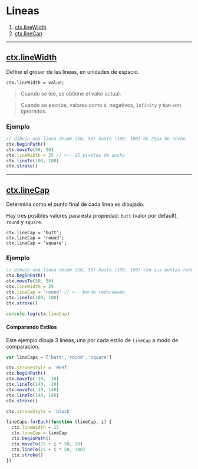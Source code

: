 Lineas
======

1. [ctx.lineWidth](#ctxlinewidth)
1. [ctx.lineCap](#ctxlinecap)

---

## [ctx.lineWidth](https://developer.mozilla.org/es/docs/Web/API/CanvasRenderingContext2D/lineWidth)

Define el grosor de las lineas, en unidades de espacio.

    ctx.lineWidth = value;

> Cuando se lee, se obtiene el valor actual.

> Cuando se escribe, valores como `0`, negativos, `Infinity` y `NaN` son ignorados.

### Ejemplo

```js
// dibuja una linea desde (50, 50) hasta (100, 100) de 25px de ancho
ctx.beginPath()
ctx.moveTo(50, 50)
ctx.lineWidth = 25 // <-- 25 pixeles de ancho
ctx.lineTo(100, 100)
ctx.stroke()
```

---

## [ctx.lineCap](https://developer.mozilla.org/es/docs/Web/API/CanvasRenderingContext2D/lineCap)

Determina como el punto final de cada linea es dibujado.

Hay tres posibles valores para esta propiedad: `butt` (valor por default), `round` y `square`.

    ctx.lineCap = 'butt';
    ctx.lineCap = 'round';
    ctx.lineCap = 'square';

### Ejemplo

```js
// dibuja una linea desde (50, 50) hasta (100, 100) con sus puntas redondeadas
ctx.beginPath()
ctx.moveTo(50, 50)
ctx.lineWidth = 25
ctx.lineCap = 'round' // <-- borde redondeado
ctx.lineTo(100, 100)
ctx.stroke()
```

```js
console.log(ctx.lineCap)
```

#### Comparando Estilos

Este ejemplo dibuja 3 lineas, una por cada estilo de `lineCap` a modo de comparacion.

```js
var lineCaps = ['butt','round','square']

ctx.strokeStyle = '#09f'
ctx.beginPath()
ctx.moveTo( 10,  10)
ctx.lineTo(140,  10)
ctx.moveTo( 10, 140)
ctx.lineTo(140, 140)
ctx.stroke()

ctx.strokeStyle = 'black'

lineCaps.forEach(function (lineCap, i) {
  ctx.lineWidth = 15
  ctx.lineCap = lineCap
  ctx.beginPath()
  ctx.moveTo(25 + i * 50, 10)
  ctx.lineTo(25 + i * 50, 140)
  ctx.stroke()
})
